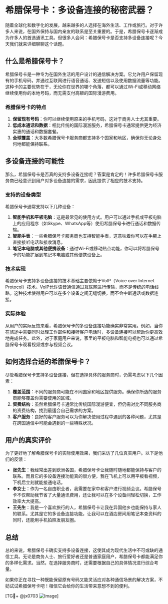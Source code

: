 # 希腊保号卡：多设备连接的秘密武器？

随着全球化和数字化的发展，越来越多的人选择在海外生活、工作或旅行。对于许多人来说，在国外保持与国内亲友的联系是至关重要的。于是，希腊保号卡逐渐成为许多人的首选通讯工具。但很多人会问：希腊保号卡是否支持多设备连接呢？今天我们就来详细聊聊这个话题。

## 什么是希腊保号卡？

希腊保号卡是一种专为在国外生活的用户设计的通信解决方案。它允许用户保留现有的手机号码，并通过互联网进行语音通话、发送短信以及使用数据流量等功能。这种卡的主要优势在于，无论你在世界的哪个角落，都可以通过Wi-Fi或移动网络继续使用你的本地号码，而无需支付高额的国际漫游费用。

### 希腊保号卡的特点

1. **保留现有号码**：你可以继续使用原来的手机号码，这对于商务人士尤其重要。
2. **低成本通话和数据**：相比传统的国际漫游服务，希腊保号卡通常提供更为经济实惠的通话和数据套餐。
3. **全球覆盖**：大多数希腊保号卡服务商都支持多个国家和地区，确保你无论身处何地都能保持联系。

## 多设备连接的可能性

那么，希腊保号卡是否真的支持多设备连接呢？答案是肯定的！许多希腊保号卡服务商已经意识到用户对多设备连接的需求，因此提供了相应的技术支持。

### 支持的设备类型

希腊保号卡通常支持以下几种设备：

1. **智能手机和平板电脑**：这是最常见的使用方式。用户可以通过手机或平板电脑上的应用程序（如Skype、WhatsApp等）使用希腊保号卡进行通话和数据传输。
2. **智能手表**：一些希腊保号卡服务商也支持智能手表，这意味着你可以在手腕上直接接听电话和接收消息。
3. **笔记本电脑或其他便携设备**：通过Wi-Fi或移动热点功能，你可以将希腊保号卡的功能扩展到笔记本电脑或其他便携设备上。

### 技术实现

希腊保号卡支持多设备连接的技术基础主要依赖于VoIP（Voice over Internet Protocol）技术。VoIP允许语音通信通过互联网进行传输，而不是传统的电话线路。这种技术使得用户可以在多个设备之间无缝切换，而不会中断通话或数据连接。

### 实际体验

从用户的实际反馈来看，希腊保号卡的多设备连接功能确实非常实用。例如，当你在旅途中需要同时处理工作邮件和接听客户电话时，多设备连接可以帮助你更高效地完成任务。此外，对于家庭用户来说，家里的平板电脑和智能电视也可以通过希腊保号卡观看视频或参与视频会议。

## 如何选择合适的希腊保号卡？

尽管希腊保号卡支持多设备连接，但在选择具体的服务商时，仍需考虑以下几个因素：

1. **覆盖范围**：不同的服务商可能在不同国家和地区提供服务。确保你所选的服务商能够覆盖你需要使用的区域。
2. **资费结构**：虽然希腊保号卡通常比传统国际漫游便宜，但仍需对比不同服务商的资费结构，找到最适合自己需求的方案。
3. **客户服务**：良好的客户服务可以为你解决使用过程中遇到的各种问题，尤其是在跨国通信中可能会遇到的一些特殊状况。

## 用户的真实评价

为了更好地了解希腊保号卡的实际使用效果，我们采访了几位真实用户。以下是他们的反馈：

- **张先生**：我经常出差到欧洲各国，希腊保号卡让我随时随地都能保持与客户的联系。而且它的多设备连接功能真的很方便，我在飞机上可以用平板看视频，下机后立刻就能接通电话。
- **李女士**：作为一名自由职业者，我需要在家中和客户进行视频会议。希腊保号卡不仅帮助我节省了大量通讯费用，还让我可以在多个设备间轻松切换，工作效率大大提高。
- **王先生**：我是一个喜欢旅行的人，希腊保号卡让我在异国他乡也能保持与家人的联系。尤其是它的多设备连接功能，让我可以在酒店房间用笔记本查资料的同时，还能用手机拍照发朋友圈。

## 总结

总的来说，希腊保号卡确实支持多设备连接，这使其成为现代生活中不可或缺的通信工具。无论是商务人士、旅行爱好者还是普通家庭用户，希腊保号卡都能满足你的多样化需求。当然，在选择服务商时，还需要根据自己的具体情况进行综合考量。

如果你正在寻找一种既能保留原有号码又能灵活应对各种通信场景的解决方案，不妨试试希腊保号卡吧！相信它会给你的生活带来意想不到的便利。

[TG💪+ @jx0703 ![Image](https://github.com/user-attachments/assets/dbca1d08-cadb-493c-b0ec-ad6f7a83f270)]